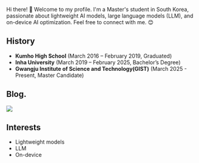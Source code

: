 Hi there! 👋
Welcome to my profile. I'm a Master's student in South Korea, passionate about lightweight AI models, large language models (LLM), and on-device AI optimization. Feel free to connect with me. 😊

## History
- <b>Kumho High School</b> (March 2016 – February 2019, Graduated)
- <b>Inha University</b> (March 2019 – February 2025, Bachelor’s Degree)
- <b>Gwangju Institute of Science and Technology(GIST)</b> (March 2025 - Present, Master Candidate)

## Blog.
<a href="https://hemahero.tistory.com"><img src="https://img.shields.io/badge/Tistory-000000?style=for-the-badge&logo=TISTORY&logoColor=white"></a>

## Interests
- Lightweight models
- LLM
- On-device
